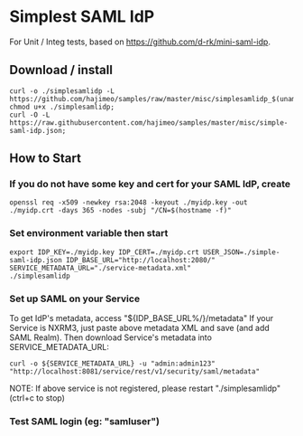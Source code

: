 # Simplest SAML IdP
For Unit / Integ tests, based on https://github.com/d-rk/mini-saml-idp.

## Download / install
```
curl -o ./simplesamlidp -L https://github.com/hajimeo/samples/raw/master/misc/simplesamlidp_$(uname);
chmod u+x ./simplesamlidp;
curl -O -L https://raw.githubusercontent.com/hajimeo/samples/master/misc/simple-saml-idp.json;
```

## How to Start
### If you do not have some key and cert for your SAML IdP, create
```
openssl req -x509 -newkey rsa:2048 -keyout ./myidp.key -out ./myidp.crt -days 365 -nodes -subj "/CN=$(hostname -f)"
```
### Set environment variable then start
```
export IDP_KEY=./myidp.key IDP_CERT=./myidp.crt USER_JSON=./simple-saml-idp.json IDP_BASE_URL="http://localhost:2080/" SERVICE_METADATA_URL="./service-metadata.xml"
./simplesamlidp
```
### Set up SAML on your Service
To get IdP's metadata, access "${IDP_BASE_URL%/}/metadata"
If your Service is NXRM3, just paste above metadata XML and save (and add SAML Realm).
Then download Service's metadata into SERVICE_METADATA_URL:
```
curl -o ${SERVICE_METADATA_URL} -u "admin:admin123" "http://localhost:8081/service/rest/v1/security/saml/metadata"
```
NOTE: If above service is not registered, please restart "./simplesamlidp" (ctrl+c to stop)
### Test SAML login (eg: "samluser")